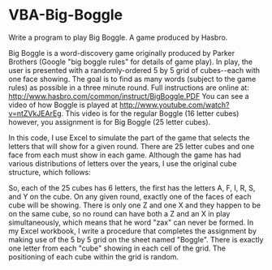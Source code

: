 # VBA-Big-Boggle
Write a program to play Big Boggle.  A game produced by Hasbro.

Big Boggle is a word-discovery game originally produced by Parker Brothers (Google "big boggle rules" for details of game play). In play, the user is presented with a randomly-ordered 5 by 5 grid of cubes--each with one face showing. The goal is to find as many words (subject to the game rules) as possible in a three minute round. Full instructions are online at: http://www.hasbro.com/common/instruct/BigBoggle.PDF You can see a video of how Boggle is played at http://www.youtube.com/watch?v=ntZVkJEArEg. This video is for the regular Boggle (16 letter cubes) however, you assignment is for Big Boggle (25 letter cubes).

In this code, I use Excel to simulate the part of the game that selects the letters that will show for a given round. There are 25 letter cubes and one face from each must show in each game. Although the game has had various distributions of letters over the years, I use the original cube structure, which follows:

So, each of the 25 cubes has 6 letters, the first has the letters A, F, I, R, S, and Y on the cube. On any given round, exactly one of the faces of each cube will be showing. There is only one Z and one X and they happen to be on the same cube, so no round can have both a Z and an X in play simultaneously, which means that he word "zax" can never be formed. In my Excel workbook, I write a procedure that completes the assignment by making use of the 5 by 5 grid on the sheet named "Boggle". There is exactly one letter from each "cube" showing in each cell of the grid. The positioning of each cube within the grid is random. 
